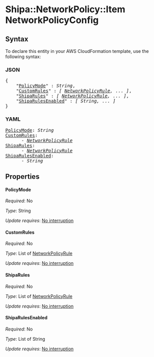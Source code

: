 # Shipa::NetworkPolicy::Item NetworkPolicyConfig

## Syntax

To declare this entity in your AWS CloudFormation template, use the following syntax:

### JSON

<pre>
{
    "<a href="#policymode" title="PolicyMode">PolicyMode</a>" : <i>String</i>,
    "<a href="#customrules" title="CustomRules">CustomRules</a>" : <i>[ <a href="networkpolicyrule.md">NetworkPolicyRule</a>, ... ]</i>,
    "<a href="#shiparules" title="ShipaRules">ShipaRules</a>" : <i>[ <a href="networkpolicyrule.md">NetworkPolicyRule</a>, ... ]</i>,
    "<a href="#shiparulesenabled" title="ShipaRulesEnabled">ShipaRulesEnabled</a>" : <i>[ String, ... ]</i>
}
</pre>

### YAML

<pre>
<a href="#policymode" title="PolicyMode">PolicyMode</a>: <i>String</i>
<a href="#customrules" title="CustomRules">CustomRules</a>: <i>
      - <a href="networkpolicyrule.md">NetworkPolicyRule</a></i>
<a href="#shiparules" title="ShipaRules">ShipaRules</a>: <i>
      - <a href="networkpolicyrule.md">NetworkPolicyRule</a></i>
<a href="#shiparulesenabled" title="ShipaRulesEnabled">ShipaRulesEnabled</a>: <i>
      - String</i>
</pre>

## Properties

#### PolicyMode

_Required_: No

_Type_: String

_Update requires_: [No interruption](https://docs.aws.amazon.com/AWSCloudFormation/latest/UserGuide/using-cfn-updating-stacks-update-behaviors.html#update-no-interrupt)

#### CustomRules

_Required_: No

_Type_: List of <a href="networkpolicyrule.md">NetworkPolicyRule</a>

_Update requires_: [No interruption](https://docs.aws.amazon.com/AWSCloudFormation/latest/UserGuide/using-cfn-updating-stacks-update-behaviors.html#update-no-interrupt)

#### ShipaRules

_Required_: No

_Type_: List of <a href="networkpolicyrule.md">NetworkPolicyRule</a>

_Update requires_: [No interruption](https://docs.aws.amazon.com/AWSCloudFormation/latest/UserGuide/using-cfn-updating-stacks-update-behaviors.html#update-no-interrupt)

#### ShipaRulesEnabled

_Required_: No

_Type_: List of String

_Update requires_: [No interruption](https://docs.aws.amazon.com/AWSCloudFormation/latest/UserGuide/using-cfn-updating-stacks-update-behaviors.html#update-no-interrupt)

